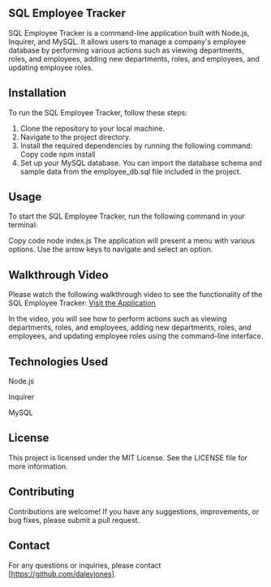 ## SQL Employee Tracker
SQL Employee Tracker is a command-line application built with Node.js, Inquirer, and MySQL. It allows users to manage a company's employee database by performing various actions such as viewing departments, roles, and employees, adding new departments, roles, and employees, and updating employee roles.

## Installation
To run the SQL Employee Tracker, follow these steps:

1. Clone the repository to your local machine.
2. Navigate to the project directory.
3. Install the required dependencies by running the following command:
Copy code
npm install
4. Set up your MySQL database. You can import the database schema and sample data from the employee_db.sql file included in the project.
## Usage
To start the SQL Employee Tracker, run the following command in your terminal:

Copy code
node index.js
The application will present a menu with various options. Use the arrow keys to navigate and select an option.

## Walkthrough Video
Please watch the following walkthrough video to see the functionality of the SQL Employee Tracker: [Visit the Application](http://localhost:3001/)

In the video, you will see how to perform actions such as viewing departments, roles, and employees, adding new departments, roles, and employees, and updating employee roles using the command-line interface.

## Technologies Used
Node.js

Inquirer

MySQL

## License
This project is licensed under the MIT License. See the LICENSE file for more information.

## Contributing
Contributions are welcome! If you have any suggestions, improvements, or bug fixes, please submit a pull request.

## Contact
For any questions or inquiries, please contact [https://github.com/daleyjones].
